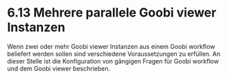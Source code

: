 # 6.13 Mehrere parallele Goobi viewer Instanzen

Wenn zwei oder mehr Goobi viewer Instanzen aus einem Goobi workflow beliefert werden sollen sind verschiedene Voraussetzungen zu erfüllen. An dieser Stelle ist die Konfiguration von gängigen Fragen für Goobi workflow und dem Goobi viewer beschrieben.

